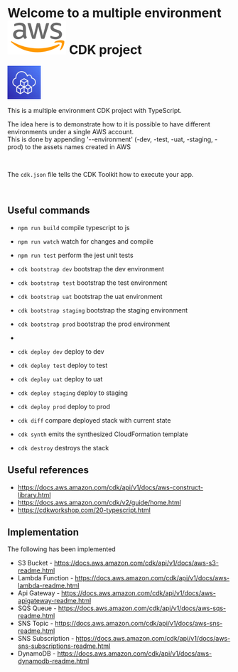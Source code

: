 # Welcome to a multiple environment <img src="assets/svg/aws.svg"/> CDK project

<img src="assets/svg/cdk.svg" height="75px" />

<br />

This is a multiple environment CDK project with TypeScript.

The idea here is to demonstrate how to it is possible to have different environments under a single AWS account.
<br/>
This is done by appending '--environment' (-dev, -test, -uat, -staging, -prod) to the assets names created in AWS

<br/>

The `cdk.json` file tells the CDK Toolkit how to execute your app.

<br/>

## Useful commands

- `npm run build` compile typescript to js
- `npm run watch` watch for changes and compile
- `npm run test` perform the jest unit tests

- `cdk bootstrap dev` bootstrap the dev environment
- `cdk bootstrap test` bootstrap the test environment
- `cdk bootstrap uat` bootstrap the uat environment
- `cdk bootstrap staging` bootstrap the staging environment
- `cdk bootstrap prod` bootstrap the prod environment
- 
- `cdk deploy dev` deploy to dev
- `cdk deploy test` deploy to test
- `cdk deploy uat` deploy to uat
- `cdk deploy staging` deploy to staging
- `cdk deploy prod` deploy to prod

- `cdk diff` compare deployed stack with current state
- `cdk synth` emits the synthesized CloudFormation template
- `cdk destroy` destroys the stack

## Useful references

- https://docs.aws.amazon.com/cdk/api/v1/docs/aws-construct-library.html
- https://docs.aws.amazon.com/cdk/v2/guide/home.html
- https://cdkworkshop.com/20-typescript.html

## Implementation

The following has been implemented

- S3 Bucket - https://docs.aws.amazon.com/cdk/api/v1/docs/aws-s3-readme.html
- Lambda Function - https://docs.aws.amazon.com/cdk/api/v1/docs/aws-lambda-readme.html
- Api Gateway - https://docs.aws.amazon.com/cdk/api/v1/docs/aws-apigateway-readme.html
- SQS Queue - https://docs.aws.amazon.com/cdk/api/v1/docs/aws-sqs-readme.html
- SNS Topic - https://docs.aws.amazon.com/cdk/api/v1/docs/aws-sns-readme.html
- SNS Subscription - https://docs.aws.amazon.com/cdk/api/v1/docs/aws-sns-subscriptions-readme.html
- DynamoDB - https://docs.aws.amazon.com/cdk/api/v1/docs/aws-dynamodb-readme.html
